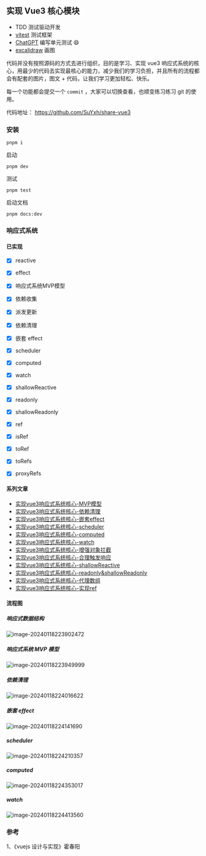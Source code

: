 ## 实现 Vue3 核心模块

- TDD 测试驱动开发
- [vitest](https://cn.vitest.dev/) 测试框架
-  [ChatGPT](https://ask.vuejs.news/) 编写单元测试 😄
- [excalidraw](https://excalidraw.com/) 画图



代码并没有按照源码的方式去进行组织，目的是学习、实现 vue3 响应式系统的核心，用最少的代码去实现最核心的能力，减少我们的学习负担，并且所有的流程都会有配套的图片，图文 + 代码，让我们学习更加轻松、快乐。

每一个功能都会提交一个 `commit` ，大家可以切换查看，也顺变练习练习 git 的使用。

代码地址： https://github.com/SuYxh/share-vue3 



### 安装

```
pnpm i 
```



启动

```
pnpm dev
```



测试

```
pnpm test
```



启动文档

```
pnpm docs:dev
```



### 响应式系统

#### 已实现

- [x] reactive
- [x] effect
- [x] 响应式系统MVP模型
- [x] 依赖收集
- [x] 派发更新
- [x] 依赖清理
- [x] 嵌套 effect
- [x] scheduler
- [x] computed
- [x] watch
- [x] shallowReactive
- [x] readonly
- [x] shallowReadonly
- [x] ref
- [x] isRef
- [x] toRef
- [x] toRefs
- [x] proxyRefs



#### 系列文章

- [实现vue3响应式系统核心-MVP模型](./docs/reactive/docs/实现vue3响应式系统核心-MVP模型.md)
- [实现vue3响应式系统核心-依赖清理](./docs/reactive/实现vue3响应式系统核心-依赖清理.md)
- [实现vue3响应式系统核心-嵌套effect](./docs/reactive/实现vue3响应式系统核心-嵌套effect.md)
- [实现vue3响应式系统核心-scheduler](./docs/reactive/实现vue3响应式系统核心-scheduler.md)
- [实现vue3响应式系统核心-computed](./docs/reactive/实现vue3响应式系统核心-computed.md)
- [实现vue3响应式系统核心-watch](./docs/reactive/实现vue3响应式系统核心-watch.md)
- [实现vue3响应式系统核心-增强对象拦截](./docs/reactive/实现vue3响应式系统核心-增强对象拦截.md)
- [实现vue3响应式系统核心-合理触发响应](./docs/reactive/实现vue3响应式系统核心-合理触发响应.md)
- [实现vue3响应式系统核心-shallowReactive](./docs/reactive/实现vue3响应式系统核心-shallowReactive.md)
- [实现vue3响应式系统核心-readonly&shallowReadonly](./docs/reactive/实现vue3响应式系统核心-readonly&shallowReadonly.md)
- [实现vue3响应式系统核心-代理数组](./docs/reactive/实现vue3响应式系统核心-代理数组.md)
- [实现vue3响应式系统核心-实现ref](./docs/reactive/实现vue3响应式系统核心-实现ref.md)


#### 流程图

##### 响应式数据结构

![image-20240118223902472](https://qn.huat.xyz/mac/202401182239504.png)





##### 响应式系统 MVP 模型

![image-20240118223949999](https://qn.huat.xyz/mac/202401182239017.png)



##### 依赖清理

![image-20240118224016622](https://qn.huat.xyz/mac/202401182240651.png)

##### 嵌套 effect

![image-20240118224141690](https://qn.huat.xyz/mac/202401182241712.png)

##### scheduler

![image-20240118224210357](https://qn.huat.xyz/mac/202401182242379.png)

##### computed

![image-20240118224353017](https://qn.huat.xyz/mac/202401182243042.png)



##### watch

![image-20240118224413560](https://qn.huat.xyz/mac/202401182244587.png)





### 参考

1、《vuejs 设计与实现》霍春阳